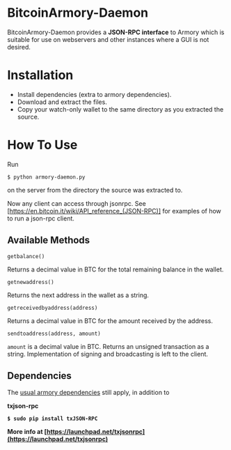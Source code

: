 BitcoinArmory-Daemon
====================

BitcoinArmory-Daemon provides a <b>JSON-RPC interface</b> to Armory which is suitable for use on webservers and other instances where a GUI is not desired.

Installation
============


* Install dependencies (extra to armory dependencies).
* Download and extract the files.
* Copy your watch-only wallet to the same directory as you extracted the source.

How To Use
=======

Run

`$ python armory-daemon.py`

on the server from the directory the source was extracted to.

Now any client can access through jsonrpc. See [https://en.bitcoin.it/wiki/API_reference_(JSON-RPC)]
for examples of how to run a json-rpc client.

Available Methods
-----------------
`getbalance()`

Returns a decimal value in BTC for the total remaining balance in the wallet.


`getnewaddress()`

Returns the next address in the wallet as a string.


`getreceivedbyaddress(address)`

Returns a decimal value in BTC for the amount received by the address.


`sendtoaddress(address, amount)`

`amount` is a decimal value in BTC. Returns an unsigned transaction as a string. Implementation of signing and broadcasting is left to the client.

Dependencies
------------

The [usual armory dependencies] still apply, in addition to

<b>txjson-rpc<b>

`$ sudo pip install txJSON-RPC`

More info at [https://launchpad.net/txjsonrpc](https://launchpad.net/txjsonrpc)

[https://en.bitcoin.it/wiki/API_reference_(JSON-RPC)]: https://en.bitcoin.it/wiki/API_reference_(JSON-RPC)
[usual armory dependencies]: https://bitcointalk.org/index.php?topic=92496.msg1027061#msg1027061
